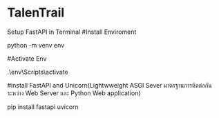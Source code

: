 # TalenTrail

Setup FastAPI in Terminal 
#Install Enviroment

python -m venv env 

#Activate Env

.\env\Scripts\activate

#install FastAPI and Unicorn(Lightwweight ASGI Sever มาตรฐานการติดต่อกันระหว่าง Web Server และ Python Web application)

pip install fastapi uvicorn